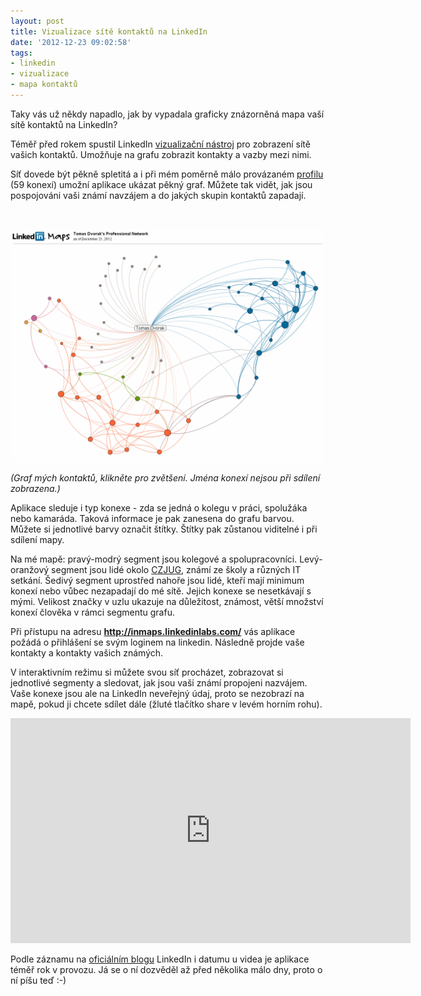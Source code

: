 ```yaml
---
layout: post
title: Vizualizace sítě kontaktů na LinkedIn
date: '2012-12-23 09:02:58'
tags:
- linkedin
- vizualizace
- mapa kontaktů
---
```

Taky vás už někdy napadlo, jak by vypadala graficky znázorněná mapa vaší sítě kontaktů na LinkedIn? 

<p>Téměř před rokem spustil LinkedIn <a href="http://inmaps.linkedinlabs.com/">vizualizační nástroj</a> pro zobrazení sítě vašich kontaktů. Umožňuje na grafu zobrazit kontakty a vazby mezi nimi.</p>
<p>Síť dovede být pěkně spletitá a i při mém poměrně málo provázaném <a href="https://www.linkedin.com/in/dvoraktomas">profilu</a> (59 konexí) umožní aplikace ukázat pěkný graf. Můžete tak vidět, jak jsou pospojováni vaši známí navzájem a do jakých skupin kontaktů zapadají.</p>
<p> </p>
<p><img src="/images/250.png" alt="LinkedIn vizualizace sítě kontaktů" width="500" height="373" /></p>
<p><em>(Graf mých kontaktů, klikněte pro zvětšení. Jména konexí nejsou při sdílení zobrazena.)</em></p>
<p>Aplikace sleduje i typ konexe - zda se jedná o kolegu v práci, spolužáka nebo kamaráda. Taková informace je pak zanesena do grafu barvou. Můžete si jednotlivé barvy označit štítky. Štítky pak zůstanou viditelné i při sdílení mapy.</p>
<p>Na mé mapě: pravý-modrý segment jsou kolegové a spolupracovníci. Levý-oranžový segment jsou lidé okolo <a href="http://java.cz/detail.do?articleId=2252">CZJUG</a>, známí ze školy a různých IT setkání. Šedivý segment uprostřed nahoře jsou lidé, kteří mají minimum konexí nebo vůbec nezapadají do mé sítě. Jejich konexe se nesetkávají s mými. Velikost značky v uzlu ukazuje na důležitost, známost, větší množství konexí člověka v rámci segmentu grafu. </p>
<p>Při přístupu na adresu <strong><a href="http://inmaps.linkedinlabs.com/">http://inmaps.linkedinlabs.com/</a></strong> vás aplikace požádá o přihlášení se svým loginem na linkedin. Následně projde vaše kontakty a kontakty vašich známých. </p>
<p>V interaktivním režimu si můžete svou síť procházet, zobrazovat si jednotlivé segmenty a sledovat, jak jsou vaši známí propojeni nazvájem. Vaše konexe jsou ale na LinkedIn neveřejný údaj, proto se nezobrazí na mapě, pokud ji chcete sdílet dále (žluté tlačítko share v levém horním rohu). </p>
<p><iframe src="http://www.youtube.com/embed/PC99Nw2JX8w" frameborder="0" width="640" height="360"></iframe></p>
<p>Podle záznamu na <a href="http://blog.linkedin.com/2011/01/24/linkedin-inmaps/">oficiálním blogu</a> LinkedIn i datumu u videa je aplikace téměř rok v provozu. Já se o ní dozvěděl až před několika málo dny, proto o ní píšu teď :-)</p>
